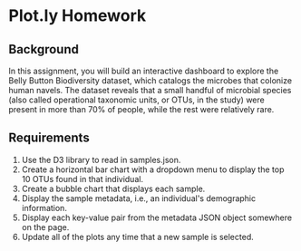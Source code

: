 # Plot.ly Homework

## Background

In this assignment, you will build an interactive dashboard to explore the Belly Button Biodiversity dataset, which catalogs the microbes that colonize human navels.
The dataset reveals that a small handful of microbial species (also called operational taxonomic units, or OTUs, in the study) were present in more than 70% of people, while the rest were relatively rare.

## Requirements

 1. Use the D3 library to read in samples.json.
 2. Create a horizontal bar chart with a dropdown menu to display the top 10 OTUs found in that individual.
 3. Create a bubble chart that displays each sample.
 4. Display the sample metadata, i.e., an individual's demographic information.
 5. Display each key-value pair from the metadata JSON object somewhere on the page.
 6. Update all of the plots any time that a new sample is selected.
 
 
